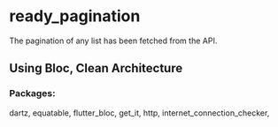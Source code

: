 # ready_pagination

The pagination of any list has been fetched from the API.

## Using Bloc, Clean Architecture

### Packages:   
  dartz,
  equatable,
  flutter_bloc,
  get_it,
  http,
  internet_connection_checker,
